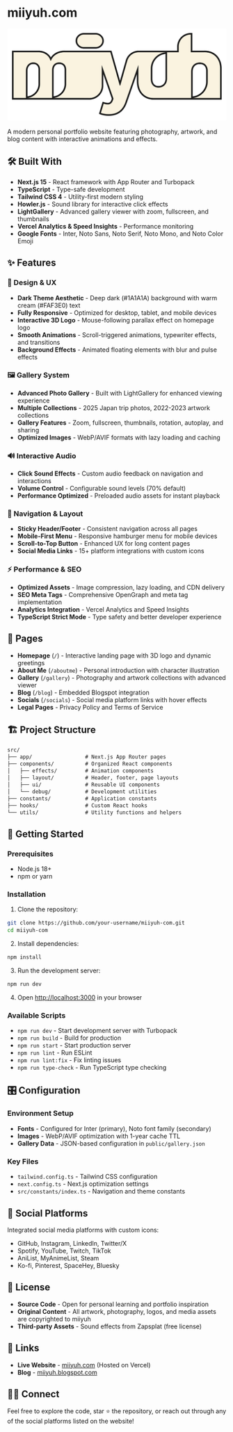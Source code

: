 # miiyuh.com

![miiyuh.com logo](public/assets/img/logo_miiyuh_text_white_v2.png)

A modern personal portfolio website featuring photography, artwork, and blog content with interactive animations and effects.

## 🛠 Built With

- **Next.js 15** - React framework with App Router and Turbopack
- **TypeScript** - Type-safe development
- **Tailwind CSS 4** - Utility-first modern styling
- **Howler.js** - Sound library for interactive click effects
- **LightGallery** - Advanced gallery viewer with zoom, fullscreen, and thumbnails
- **Vercel Analytics & Speed Insights** - Performance monitoring
- **Google Fonts** - Inter, Noto Sans, Noto Serif, Noto Mono, and Noto Color Emoji

## ✨ Features

### 🎨 Design & UX

- **Dark Theme Aesthetic** - Deep dark (#1A1A1A) background with warm cream (#FAF3E0) text
- **Fully Responsive** - Optimized for desktop, tablet, and mobile devices
- **Interactive 3D Logo** - Mouse-following parallax effect on homepage logo
- **Smooth Animations** - Scroll-triggered animations, typewriter effects, and transitions
- **Background Effects** - Animated floating elements with blur and pulse effects

### 🖼️ Gallery System

- **Advanced Photo Gallery** - Built with LightGallery for enhanced viewing experience
- **Multiple Collections** - 2025 Japan trip photos, 2022-2023 artwork collections
- **Gallery Features** - Zoom, fullscreen, thumbnails, rotation, autoplay, and sharing
- **Optimized Images** - WebP/AVIF formats with lazy loading and caching

### 🔊 Interactive Audio

- **Click Sound Effects** - Custom audio feedback on navigation and interactions
- **Volume Control** - Configurable sound levels (70% default)
- **Performance Optimized** - Preloaded audio assets for instant playback

### 🧭 Navigation & Layout

- **Sticky Header/Footer** - Consistent navigation across all pages
- **Mobile-First Menu** - Responsive hamburger menu for mobile devices
- **Scroll-to-Top Button** - Enhanced UX for long content pages
- **Social Media Links** - 15+ platform integrations with custom icons

### ⚡ Performance & SEO

- **Optimized Assets** - Image compression, lazy loading, and CDN delivery
- **SEO Meta Tags** - Comprehensive OpenGraph and meta tag implementation
- **Analytics Integration** - Vercel Analytics and Speed Insights
- **TypeScript Strict Mode** - Type safety and better developer experience

## 📖 Pages

- **Homepage** (`/`) - Interactive landing page with 3D logo and dynamic greetings
- **About Me** (`/aboutme`) - Personal introduction with character illustration
- **Gallery** (`/gallery`) - Photography and artwork collections with advanced viewer
- **Blog** (`/blog`) - Embedded Blogspot integration
- **Socials** (`/socials`) - Social media platform links with hover effects
- **Legal Pages** - Privacy Policy and Terms of Service

## 🏗️ Project Structure

```text
src/
├── app/                 # Next.js App Router pages
├── components/          # Organized React components
│   ├── effects/         # Animation components
│   ├── layout/          # Header, footer, page layouts
│   ├── ui/              # Reusable UI components
│   └── debug/           # Development utilities
├── constants/           # Application constants
├── hooks/               # Custom React hooks
└── utils/               # Utility functions and helpers
```

## 🚀 Getting Started

### Prerequisites

- Node.js 18+
- npm or yarn

### Installation

1. Clone the repository:

```bash
git clone https://github.com/your-username/miiyuh-com.git
cd miiyuh-com
```

2. Install dependencies:

```bash
npm install
```

3. Run the development server:

```bash
npm run dev
```

4. Open [http://localhost:3000](http://localhost:3000) in your browser

### Available Scripts

- `npm run dev` - Start development server with Turbopack
- `npm run build` - Build for production
- `npm run start` - Start production server
- `npm run lint` - Run ESLint
- `npm run lint:fix` - Fix linting issues
- `npm run type-check` - Run TypeScript type checking

## 🎛️ Configuration

### Environment Setup

- **Fonts** - Configured for Inter (primary), Noto font family (secondary)
- **Images** - WebP/AVIF optimization with 1-year cache TTL
- **Gallery Data** - JSON-based configuration in `public/gallery.json`

### Key Files

- `tailwind.config.ts` - Tailwind CSS configuration
- `next.config.ts` - Next.js optimization settings
- `src/constants/index.ts` - Navigation and theme constants

## 📱 Social Platforms

Integrated social media platforms with custom icons:

- GitHub, Instagram, LinkedIn, Twitter/X
- Spotify, YouTube, Twitch, TikTok
- AniList, MyAnimeList, Steam
- Ko-fi, Pinterest, SpaceHey, Bluesky

## 📜 License

- **Source Code** - Open for personal learning and portfolio inspiration
- **Original Content** - All artwork, photography, logos, and media assets are copyrighted to miiyuh
- **Third-party Assets** - Sound effects from Zapsplat (free license)

## 🔗 Links

- **Live Website** - [miiyuh.com](https://miiyuh.com) (Hosted on Vercel)
- **Blog** - [miiyuh.blogspot.com](https://miiyuh.blogspot.com)

## 🙋‍♀️ Connect

Feel free to explore the code, star ⭐ the repository, or reach out through any of the social platforms listed on the website!
